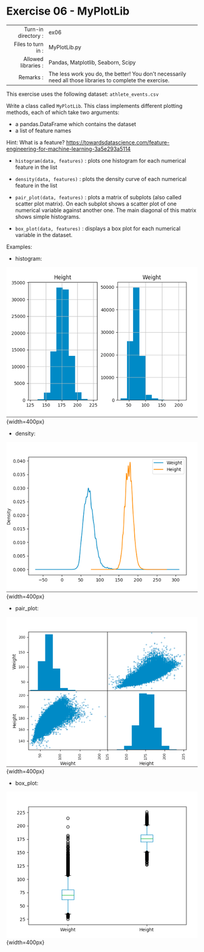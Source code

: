 # Exercise 06 - MyPlotLib

|                         |                    |
| -----------------------:| ------------------ |
|   Turn-in directory :   |  ex06              |
|   Files to turn in :    |  MyPlotLib.py      |
|   Allowed libraries :   |  Pandas, Matplotlib, Seaborn, Scipy|
|   Remarks :             |  The less work you do, the better! You don't necessarily need all those libraries to complete the exercise.|

This exercise uses the following dataset: `athlete_events.csv`

Write a class called `MyPlotLib`. This class implements different plotting methods, each of which take two arguments:

* a pandas.DataFrame which contains the dataset  
* a list of feature names

Hint: What is a feature? <href src="https://towardsdatascience.com/feature-engineering-for-machine-learning-3a5e293a5114"><u><font color=blue>https://towardsdatascience.com/feature-engineering-for-machine-learning-3a5e293a5114</font></u></href>

* `histogram(data, features)` : plots one histogram for each numerical feature in the list

* `density(data, features)` : plots the density curve of each numerical feature in the list

* `pair_plot(data, features)` : plots a matrix of subplots (also called scatter plot matrix). On each subplot shows a scatter plot of one numerical variable against another one. The main diagonal of this matrix shows simple histograms.

* `box_plot(data, features)` : displays a box plot for each numerical variable in the dataset.

Examples:

* histogram:

![histogram](day04/assets/ex06_histogram.png){width=400px}

* density:

![density](day04/assets/ex06_density.png){width=400px}

* pair_plot:

![pair_plot](day04/assets/ex06_pair_plot.png){width=400px}

* box_plot:

![box_plot](day04/assets/ex06_box_plot.png){width=400px}
